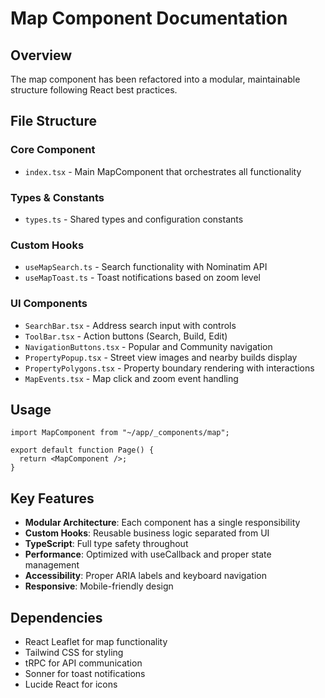 # Map Component Documentation

## Overview

The map component has been refactored into a modular, maintainable structure following React best practices.

## File Structure

### Core Component

- `index.tsx` - Main MapComponent that orchestrates all functionality

### Types & Constants

- `types.ts` - Shared types and configuration constants

### Custom Hooks

- `useMapSearch.ts` - Search functionality with Nominatim API
- `useMapToast.ts` - Toast notifications based on zoom level

### UI Components

- `SearchBar.tsx` - Address search input with controls
- `ToolBar.tsx` - Action buttons (Search, Build, Edit)
- `NavigationButtons.tsx` - Popular and Community navigation
- `PropertyPopup.tsx` - Street view images and nearby builds display
- `PropertyPolygons.tsx` - Property boundary rendering with interactions
- `MapEvents.tsx` - Map click and zoom event handling

## Usage

```tsx
import MapComponent from "~/app/_components/map";

export default function Page() {
  return <MapComponent />;
}
```

## Key Features

- **Modular Architecture**: Each component has a single responsibility
- **Custom Hooks**: Reusable business logic separated from UI
- **TypeScript**: Full type safety throughout
- **Performance**: Optimized with useCallback and proper state management
- **Accessibility**: Proper ARIA labels and keyboard navigation
- **Responsive**: Mobile-friendly design

## Dependencies

- React Leaflet for map functionality
- Tailwind CSS for styling
- tRPC for API communication
- Sonner for toast notifications
- Lucide React for icons
